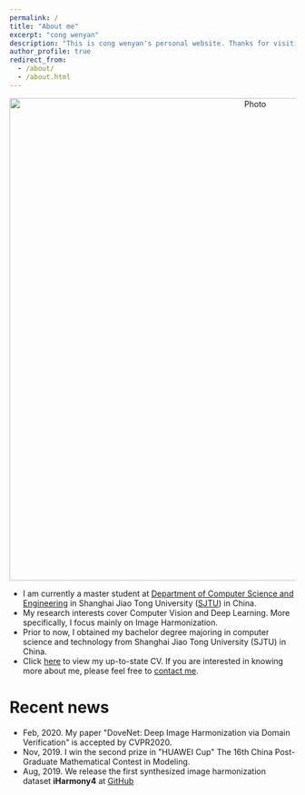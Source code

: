 ```yaml
---
permalink: /
title: "About me"
excerpt: "cong wenyan"
description: "This is cong wenyan's personal website. Thanks for visiting!!!"
author_profile: true
redirect_from: 
  - /about/
  - /about.html
---
```


<p align="center">
  <img src="https://cathyjasmine.github.io/images/congwenyan.jpg?raw=true" alt="Photo" style="width: 850px;"/> 

</p>


* I am currently a master student at [Department of Computer Science and Engineering](http://www.cs.sjtu.edu.cn/) in Shanghai Jiao Tong University ([SJTU](http://en.sjtu.edu.cn/)) in China.
* My research interests cover Computer Vision and Deep Learning. More specifically, I focus mainly on Image Harmonization. 
* Prior to now, I obtained my  bachelor degree majoring in computer science and technology from Shanghai Jiao Tong University (SJTU) in China.
* Click [here]() to view my up-to-state CV. If you are interested in knowing more about me, please feel free to [contact me](https://cathyjasmine.github.io/contact/).

# Recent news
* Feb, 2020. My paper "DoveNet: Deep Image Harmonization via Domain Verification" is accepted by CVPR2020.
* Nov, 2019. I win the second prize in "HUAWEI Cup" The 16th China Post-Graduate Mathematical Contest in Modeling.
* Aug, 2019. We release the first synthesized image harmonization dataset **iHarmony4** at [GitHub](https://github.com/bcmi/Image_Harmonization_Datasets/)
